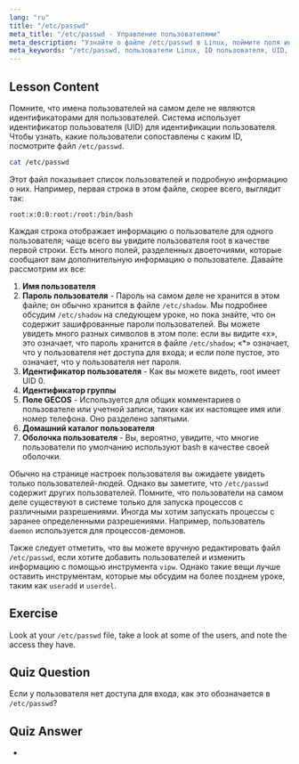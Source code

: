 ```yaml
---
lang: "ru"
title: "/etc/passwd"
meta_title: "/etc/passwd - Управление пользователями"
meta_description: "Узнайте о файле /etc/passwd в Linux, поймите поля информации о пользователе и как работают UID. Изучите этот важный конфигурационный файл."
meta_keywords: "/etc/passwd, пользователи Linux, ID пользователя, UID, учебник по Linux, для начинающих, руководство, команды Linux"
---
```


## Lesson Content

Помните, что имена пользователей на самом деле не являются идентификаторами для пользователей. Система использует идентификатор пользователя (UID) для идентификации пользователя. Чтобы узнать, какие пользователи сопоставлены с каким ID, посмотрите файл `/etc/passwd`.

```bash
cat /etc/passwd
```

Этот файл показывает список пользователей и подробную информацию о них. Например, первая строка в этом файле, скорее всего, выглядит так:

```plaintext
root:x:0:0:root:/root:/bin/bash
```

Каждая строка отображает информацию о пользователе для одного пользователя; чаще всего вы увидите пользователя root в качестве первой строки. Есть много полей, разделенных двоеточиями, которые сообщают вам дополнительную информацию о пользователе. Давайте рассмотрим их все:

1. **Имя пользователя**
2. **Пароль пользователя** - Пароль на самом деле не хранится в этом файле; он обычно хранится в файле `/etc/shadow`. Мы подробнее обсудим `/etc/shadow` на следующем уроке, но пока знайте, что он содержит зашифрованные пароли пользователей. Вы можете увидеть много разных символов в этом поле: если вы видите «x», это означает, что пароль хранится в файле `/etc/shadow`; «\*» означает, что у пользователя нет доступа для входа; и если поле пустое, это означает, что у пользователя нет пароля.
3. **Идентификатор пользователя** - Как вы можете видеть, root имеет UID 0.
4. **Идентификатор группы**
5. **Поле GECOS** - Используется для общих комментариев о пользователе или учетной записи, таких как их настоящее имя или номер телефона. Оно разделено запятыми.
6. **Домашний каталог пользователя**
7. **Оболочка пользователя** - Вы, вероятно, увидите, что многие пользователи по умолчанию используют bash в качестве своей оболочки.

Обычно на странице настроек пользователя вы ожидаете увидеть только пользователей-людей. Однако вы заметите, что `/etc/passwd` содержит других пользователей. Помните, что пользователи на самом деле существуют в системе только для запуска процессов с различными разрешениями. Иногда мы хотим запускать процессы с заранее определенными разрешениями. Например, пользователь `daemon` используется для процессов-демонов.

Также следует отметить, что вы можете вручную редактировать файл `/etc/passwd`, если хотите добавить пользователей и изменить информацию с помощью инструмента `vipw`. Однако такие вещи лучше оставить инструментам, которые мы обсудим на более позднем уроке, таким как `useradd` и `userdel`.

## Exercise

Look at your `/etc/passwd` file, take a look at some of the users, and note the access they have.

## Quiz Question

Если у пользователя нет доступа для входа, как это обозначается в `/etc/passwd`?

## Quiz Answer

-
